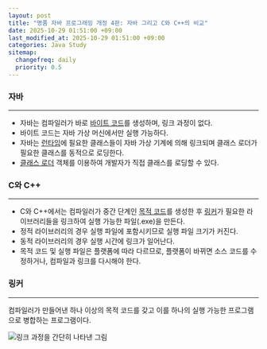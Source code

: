 ```yaml
---
layout: post
title: "명품 자바 프로그래밍 개정 4판: 자바 그리고 C와 C++의 비교"
date: 2025-10-29 01:51:00 +09:00
last_modified_at: 2025-10-29 01:51:00 +09:00
categories: Java Study
sitemap:
  changefreq: daily
  priority: 0.5
---
```


### 자바
---
 * 자바는 컴파일러가 바로 [바이트 코드][1]를 생성하며, 링크 과정이 없다.
 * 바이트 코드는 자바 가상 머신에서만 실행 가능하다.
 * 자바는 [런타임][2]에 필요한 클래스들이 자바 가상 기계에 의해 링크되며 클래스 로더가 필요한 클래스를 동적으로 로딩한다.
 * [클래스 로더][3] 객체를 이용하여 개발자가 직접 클래스를 로딩할 수 있다.

### C와 C++
---
 * C와 C++에서는 컴파일러가 중간 단계인 [목적 코드][5]를 생성한 후 [링커][5]가 필요한 라이브러리들을 링크하여 실행 가능한 파일(.exe)을 만든다.
 * 정적 라이브러리의 경우 실행 파일에 포함시키므로 실행 파일 크기가 커진다.
 * 동적 라이브러리의 경우 실행 시간에 링크가 일어난다.
 * 목적 코드 및 실행 파일은 플랫폼에 따라 다르므로, 플랫폼이 바뀌면 소스 코드를 수정하거나, 컴파일과 링크를 다시해야 한다.

### 링커
---
 컴파일러가 만들어낸 하나 이상의 목적 코드를 갖고 이를 하나의 실행 가능한 프로그램으로 병합하는 프로그램이다.

![링크 과정을 간단히 나타낸 그림](https://drive.google.com/thumbnail?id=1fYE_IBQJzMhMkVU5TaDfUfm-jWFp3v8l&sz=w1000)

 [1]: https://ko.wikipedia.org/wiki/%EC%9E%90%EB%B0%94_%EB%B0%94%EC%9D%B4%ED%8A%B8%EC%BD%94%EB%93%9C "자바 가상 머신이 실행하는 명령어의 형태다."
 [2]: https://ko.wikipedia.org/wiki/%EB%9F%B0%ED%83%80%EC%9E%84 "프로그램이 실행되고 있는 동안의 동작을 말하며, 컴파일 타임은 런타임과 달리 정적이며 컴파일 되는 동안의 동작을 말한다."
 [3]: https://ko.wikipedia.org/wiki/%EC%9E%90%EB%B0%94_%EA%B0%80%EC%83%81_%EB%A8%B8%EC%8B%A0 "실행 시에 CPU에 독립적인 바이트코드를 생성하고 메모리에 올려 자바 가상 머신이 실행할 수 있는 구조로 동적인 스크립트 언어 구현에 유용하다."
 [4]: https://ko.wikipedia.org/wiki/%EB%AA%A9%EC%A0%81_%ED%8C%8C%EC%9D%BC "컴파일러나 어셈블러가 소스 코드 파일을 컴파일링 또는 어셈블링해서생성하는 파일로, 기계어와 같은 이진 코드로 이루어져있다."
 [5]: https://ko.wikipedia.org/wiki/%EB%AA%A9%EC%A0%81_%ED%8C%8C%EC%9D%BC "링커는 여러 개의 목적 파일을 묶어 커널과 연결함으로써 실행 파일을 만들거나, 라이브러리를 만들어내는데 쓰인다."